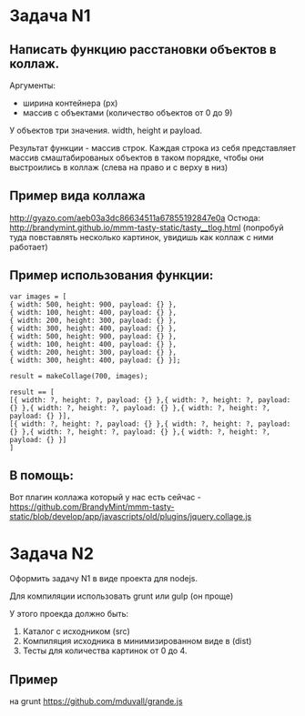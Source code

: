 # Задача N1

## Написать функцию расстановки объектов в коллаж.

Аргументы:
* ширина контейнера (px)
* массив с объектами (количество объектов от 0 до 9)

У объектов три значения. width, height и payload.

Результат функции - массив строк.
Каждая строка из себя представляет массив смаштабированых объектов в таком порядке, чтобы они выстроились в коллаж (слева на право и с верху в низ)

## Пример вида коллажа

http://gyazo.com/aeb03a3dc86634511a67855192847e0a
Остюда: http://brandymint.github.io/mmm-tasty-static/tasty__tlog.html (попробуй туда повставлять несколько картинок, увидишь как коллаж с ними работает)

## Пример использования функции:

```
var images = [
{ width: 500, height: 900, payload: {} },
{ width: 100, height: 400, payload: {} },
{ width: 200, height: 300, payload: {} },
{ width: 300, height: 400, payload: {} },
{ width: 500, height: 900, payload: {} },
{ width: 100, height: 400, payload: {} },
{ width: 200, height: 300, payload: {} },
{ width: 300, height: 400, payload: {} }];

result = makeCollage(700, images);

result == [
[{ width: ?, height: ?, payload: {} },{ width: ?, height: ?, payload: {} },{ width: ?, height: ?, payload: {} },{ width: ?, height: ?, payload: {} }],
[{ width: ?, height: ?, payload: {} },{ width: ?, height: ?, payload: {} },{ width: ?, height: ?, payload: {} },{ width: ?, height: ?, payload: {} }]
]
```

## В помощь:

Вот плагин коллажа который у нас есть сейчас - https://github.com/BrandyMint/mmm-tasty-static/blob/develop/app/javascripts/old/plugins/jquery.collage.js

# Задача N2

Оформить задачу N1 в виде проекта для nodejs.

Для компиляции использовать grunt или gulp (он проще)

У этого проекда должно быть:

1. Каталог с исходником (src)
2. Компиляция исходника в минимизированном виде в (dist)
3. Тесты для количества картинок от 0 до 4.


## Пример

на grunt https://github.com/mduvall/grande.js
